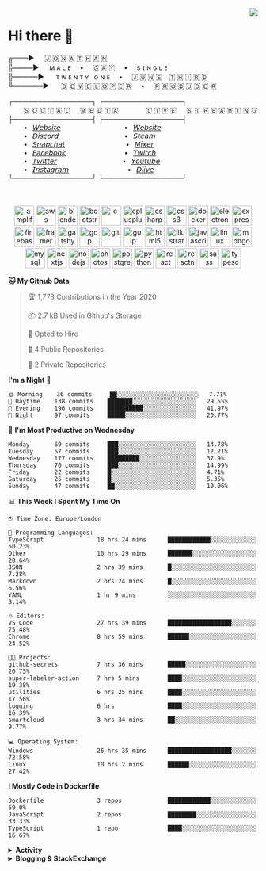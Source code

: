 <img align="right" href="https://spotify-github-profile.vercel.app/api/view?uid=21xc6lko2t6sn466piiwtnhuq&redirect=true" src="https://spotify-github-profile.vercel.app/api/view?uid=21xc6lko2t6sn466piiwtnhuq&cover_image=true">

# Hi there 👋

╔═══►⠀⠀🇯 🇴 🇳 🇦 🇹 🇭 🇦 🇳\
╠════►⠀⠀ᴍ ᴀ ʟ ᴇ ⠀ • ⠀ 🇬 🇦 🇾 ⠀ • ⠀ s ɪ ɴ ɢ ʟ ᴇ\
╠═════►⠀⠀ ᴛ ᴡ ᴇ ɴ ᴛ ʏ⠀ᴏ ɴ ᴇ ⠀ • ⠀ 🇯 🇺 🇳 🇪 ⠀🇹 🇭 🇮 🇷 🇩\
╚══════►⠀⠀ 🇩 🇪 🇻 🇪 🇱 🇴 🇵 🇪 🇷 ⠀ • ⠀ 🇵 🇷 🇴 🇩 🇺 🇨 🇪 🇷

┌────────────────┐ ┌────────────────┐\
⠀⠀⠀🇸 🇴 🇨 🇮 🇦 🇱⠀⠀🇲 🇪 🇩 🇮 🇦⠀⠀⠀ ⠀⠀🇱 🇮 🇻 🇪⠀⠀🇸 🇹 🇷 🇪 🇦 🇲 🇮 🇳 🇬\
├────────────────┤ ├────────────────┤\
⠀⠀⠀•⠀[𝘞𝘦𝘣𝘴𝘪𝘵𝘦](https://tgtgamer.live/) ⠀⠀⠀ ⠀⠀⠀ ⠀⠀⠀ ⠀⠀•⠀[𝘞𝘦𝘣𝘴𝘪𝘵𝘦](https://tgtgamer.live/)\
⠀⠀⠀•⠀[𝘋𝘪𝘴𝘤𝘰𝘳𝘥](https://discord.com/invite/P5DwgzN) ⠀⠀⠀ ⠀⠀⠀ ⠀⠀⠀ ⠀⠀ •⠀[𝘚𝘵𝘦𝘢𝘮](https://steamcommunity.com/broadcast/watch/76561198043223313)\
⠀⠀⠀•⠀[𝘚𝘯𝘢𝘱𝘤𝘩𝘢𝘵](https://snapchat.com/add/tgtgamer) ⠀⠀⠀ ⠀⠀⠀ ⠀⠀⠀ ⠀ •⠀[𝘔𝘪𝘹𝘦𝘳](https://mixer.com/tgtgamer)\
⠀⠀⠀•⠀[𝘍𝘢𝘤𝘦𝘣𝘰𝘰𝘬](https://fb.me/jonathan.stevens.144) ⠀⠀⠀ ⠀⠀⠀ ⠀⠀⠀ ⠀•⠀[𝘛𝘸𝘪𝘵𝘤𝘩](https://www.twitch.tv/tgtgamer)\
⠀⠀⠀•⠀[𝘛𝘸𝘪𝘵𝘵𝘦𝘳](https://twitter.com/tgtgamer) ⠀⠀⠀ ⠀⠀⠀ ⠀⠀⠀ ⠀⠀ •⠀[𝘠𝘰𝘶𝘵𝘶𝘣𝘦](https://www.youtube.com/channel/UCmMsdBHE1inAoY72o2ZuEqg/live)\
⠀⠀⠀•⠀[𝘐𝘯𝘴𝘵𝘢𝘨𝘳𝘢𝘮](https://www.instagram.com/tgtgamer) ⠀⠀⠀ ⠀⠀⠀ ⠀⠀⠀ ⠀•⠀[𝘋𝘭𝘪𝘷𝘦](https://dlive.tv/TGTGamer)\
└────────────────┘ └────────────────┘

<p align="center"><br><br><img src="https://docs.amplify.aws/assets/logo-dark.svg" alt="amplify" width="40" height="40"/> <img src="https://devicons.github.io/devicon/devicon.git/icons/amazonwebservices/amazonwebservices-original-wordmark.svg" alt="aws" width="40" height="40"/> <img src="https://download.blender.org/branding/community/blender_community_badge_white.svg" alt="blender" width="40" height="40"/> <img src="https://devicons.github.io/devicon/devicon.git/icons/bootstrap/bootstrap-plain.svg" alt="bootstrap" width="40" height="40"/> <img src="https://devicons.github.io/devicon/devicon.git/icons/c/c-original.svg" alt="c" width="40" height="40"/> <img src="https://devicons.github.io/devicon/devicon.git/icons/cplusplus/cplusplus-original.svg" alt="cplusplus" width="40" height="40"/> <img src="https://devicons.github.io/devicon/devicon.git/icons/csharp/csharp-original.svg" alt="csharp" width="40" height="40"/> <img src="https://devicons.github.io/devicon/devicon.git/icons/css3/css3-original-wordmark.svg" alt="css3" width="40" height="40"/> <img src="https://devicons.github.io/devicon/devicon.git/icons/docker/docker-original-wordmark.svg" alt="docker" width="40" height="40"/> <img src="https://devicons.github.io/devicon/devicon.git/icons/electron/electron-original.svg" alt="electron" width="40" height="40"/> <img src="https://devicons.github.io/devicon/devicon.git/icons/express/express-original-wordmark.svg" alt="express" width="40" height="40"/> <img src="https://www.vectorlogo.zone/logos/firebase/firebase-icon.svg" alt="firebase" width="40" height="40"/> <img src="https://www.vectorlogo.zone/logos/framer/framer-icon.svg" alt="framer" width="40" height="40"/> <img src="https://www.vectorlogo.zone/logos/gatsbyjs/gatsbyjs-icon.svg" alt="gatsby" width="40" height="40"/> <img src="https://www.vectorlogo.zone/logos/google_cloud/google_cloud-icon.svg" alt="gcp" width="40" height="40"/> <img src="https://www.vectorlogo.zone/logos/git-scm/git-scm-icon.svg" alt="git" width="40" height="40"/> <img src="https://devicons.github.io/devicon/devicon.git/icons/gulp/gulp-plain.svg" alt="gulp" width="40" height="40"/> <img src="https://devicons.github.io/devicon/devicon.git/icons/html5/html5-original-wordmark.svg" alt="html5" width="40" height="40"/> <img src="https://www.vectorlogo.zone/logos/adobe_illustrator/adobe_illustrator-icon.svg" alt="illustrator" width="40" height="40"/> <img src="https://devicons.github.io/devicon/devicon.git/icons/javascript/javascript-original.svg" alt="javascript" width="40" height="40"/> <img src="https://devicons.github.io/devicon/devicon.git/icons/linux/linux-original.svg" alt="linux" width="40" height="40"/> <img src="https://devicons.github.io/devicon/devicon.git/icons/mongodb/mongodb-original-wordmark.svg" alt="mongodb" width="40" height="40"/> <img src="https://devicons.github.io/devicon/devicon.git/icons/mysql/mysql-original-wordmark.svg" alt="mysql" width="40" height="40"/> <img src="https://cdn.worldvectorlogo.com/logos/nextjs-3.svg" alt="nextjs" width="40" height="40"/> <img src="https://devicons.github.io/devicon/devicon.git/icons/nodejs/nodejs-original-wordmark.svg" alt="nodejs" width="40" height="40"/> <img src="https://devicons.github.io/devicon/devicon.git/icons/photoshop/photoshop-plain.svg" alt="photoshop" width="40" height="40"/> <img src="https://devicons.github.io/devicon/devicon.git/icons/postgresql/postgresql-original-wordmark.svg" alt="postgresql" width="40" height="40"/> <img src="https://devicons.github.io/devicon/devicon.git/icons/python/python-original.svg" alt="python" width="40" height="40"/> <img src="https://devicons.github.io/devicon/devicon.git/icons/react/react-original-wordmark.svg" alt="react" width="40" height="40"/> <img src="https://reactnative.dev/img/header_logo.svg" alt="reactnative" width="40" height="40"/> <img src="https://devicons.github.io/devicon/devicon.git/icons/sass/sass-original.svg" alt="sass" width="40" height="40"/> <img src="https://devicons.github.io/devicon/devicon.git/icons/typescript/typescript-original.svg" alt="typescript" width="40" height="40"/></p>

<!--START_SECTION:waka-->
**🐱 My Github Data** 

> 🏆 1,773 Contributions in the Year 2020
 > 
> 📦 2.7 kB Used in Github's Storage 
 > 
> 💼 Opted to Hire
 > 
> 📜 4 Public Repositories
 > 
> 🔑 2 Private Repositories 

**I'm a Night 🦉** 

```text
🌞 Morning    36 commits     ██░░░░░░░░░░░░░░░░░░░░░░░   7.71% 
🌆 Daytime    138 commits    ███████░░░░░░░░░░░░░░░░░░   29.55% 
🌃 Evening    196 commits    ██████████░░░░░░░░░░░░░░░   41.97% 
🌙 Night      97 commits     █████░░░░░░░░░░░░░░░░░░░░   20.77%

```
📅 **I'm Most Productive on Wednesday** 

```text
Monday       69 commits     ███░░░░░░░░░░░░░░░░░░░░░░   14.78% 
Tuesday      57 commits     ███░░░░░░░░░░░░░░░░░░░░░░   12.21% 
Wednesday    177 commits    █████████░░░░░░░░░░░░░░░░   37.9% 
Thursday     70 commits     ███░░░░░░░░░░░░░░░░░░░░░░   14.99% 
Friday       22 commits     █░░░░░░░░░░░░░░░░░░░░░░░░   4.71% 
Saturday     25 commits     █░░░░░░░░░░░░░░░░░░░░░░░░   5.35% 
Sunday       47 commits     ██░░░░░░░░░░░░░░░░░░░░░░░   10.06%

```


📊 **This Week I Spent My Time On** 

```text
⌚︎ Time Zone: Europe/London

💬 Programming Languages: 
TypeScript               18 hrs 24 mins      ████████████░░░░░░░░░░░░░   50.23% 
Other                    10 hrs 29 mins      ███████░░░░░░░░░░░░░░░░░░   28.64% 
JSON                     2 hrs 39 mins       █░░░░░░░░░░░░░░░░░░░░░░░░   7.28% 
Markdown                 2 hrs 24 mins       █░░░░░░░░░░░░░░░░░░░░░░░░   6.56% 
YAML                     1 hr 9 mins         ░░░░░░░░░░░░░░░░░░░░░░░░░   3.14%

🔥 Editors: 
VS Code                  27 hrs 39 mins      ██████████████████░░░░░░░   75.48% 
Chrome                   8 hrs 59 mins       ██████░░░░░░░░░░░░░░░░░░░   24.52%

🐱‍💻 Projects: 
github-secrets           7 hrs 36 mins       █████░░░░░░░░░░░░░░░░░░░░   20.75% 
super-labeler-action     7 hrs 5 mins        ████░░░░░░░░░░░░░░░░░░░░░   19.38% 
utilities                6 hrs 25 mins       ████░░░░░░░░░░░░░░░░░░░░░   17.56% 
logging                  6 hrs               ████░░░░░░░░░░░░░░░░░░░░░   16.39% 
smartcloud               3 hrs 34 mins       ██░░░░░░░░░░░░░░░░░░░░░░░   9.77%

💻 Operating System: 
Windows                  26 hrs 35 mins      ██████████████████░░░░░░░   72.58% 
Linux                    10 hrs 2 mins       ██████░░░░░░░░░░░░░░░░░░░   27.42%

```

**I Mostly Code in Dockerfile** 

```text
Dockerfile               3 repos             ████████████░░░░░░░░░░░░░   50.0% 
JavaScript               2 repos             ████████░░░░░░░░░░░░░░░░░   33.33% 
TypeScript               1 repo              ████░░░░░░░░░░░░░░░░░░░░░   16.67%

```



<!--END_SECTION:waka-->

<details>
  <summary><b>Activity</b></summary>
  
<!--START_SECTION:activity-->
1. ❗️ Opened issue [#48](https://github.com/Videndum/Minecraft-issue-tracking/issues/48) in [Videndum/Minecraft-issue-tracking](https://github.com/Videndum/Minecraft-issue-tracking)
2. ❗️ Opened issue [#47](https://github.com/Videndum/Minecraft-issue-tracking/issues/47) in [Videndum/Minecraft-issue-tracking](https://github.com/Videndum/Minecraft-issue-tracking)
3. ❗️ Opened issue [#46](https://github.com/Videndum/Minecraft-issue-tracking/issues/46) in [Videndum/Minecraft-issue-tracking](https://github.com/Videndum/Minecraft-issue-tracking)
4. ❗️ Opened issue [#45](https://github.com/Videndum/Minecraft-issue-tracking/issues/45) in [Videndum/Minecraft-issue-tracking](https://github.com/Videndum/Minecraft-issue-tracking)
5. ❗️ Opened issue [#44](https://github.com/Videndum/Minecraft-issue-tracking/issues/44) in [Videndum/Minecraft-issue-tracking](https://github.com/Videndum/Minecraft-issue-tracking)
6. ❗️ Opened issue [#43](https://github.com/Videndum/Minecraft-issue-tracking/issues/43) in [Videndum/Minecraft-issue-tracking](https://github.com/Videndum/Minecraft-issue-tracking)
7. ❗️ Opened issue [#42](https://github.com/Videndum/Minecraft-issue-tracking/issues/42) in [Videndum/Minecraft-issue-tracking](https://github.com/Videndum/Minecraft-issue-tracking)
8. ❗️ Opened issue [#41](https://github.com/Videndum/Minecraft-issue-tracking/issues/41) in [Videndum/Minecraft-issue-tracking](https://github.com/Videndum/Minecraft-issue-tracking)
9. ❗️ Opened issue [#40](https://github.com/Videndum/Minecraft-issue-tracking/issues/40) in [Videndum/Minecraft-issue-tracking](https://github.com/Videndum/Minecraft-issue-tracking)
10. ❗️ Opened issue [#39](https://github.com/Videndum/Minecraft-issue-tracking/issues/39) in [Videndum/Minecraft-issue-tracking](https://github.com/Videndum/Minecraft-issue-tracking)
11. ❗️ Opened issue [#38](https://github.com/Videndum/Minecraft-issue-tracking/issues/38) in [Videndum/Minecraft-issue-tracking](https://github.com/Videndum/Minecraft-issue-tracking)
12. ❗️ Opened issue [#37](https://github.com/Videndum/Minecraft-issue-tracking/issues/37) in [Videndum/Minecraft-issue-tracking](https://github.com/Videndum/Minecraft-issue-tracking)
13. ❗️ Opened issue [#36](https://github.com/Videndum/Minecraft-issue-tracking/issues/36) in [Videndum/Minecraft-issue-tracking](https://github.com/Videndum/Minecraft-issue-tracking)
14. ❗️ Opened issue [#35](https://github.com/Videndum/Minecraft-issue-tracking/issues/35) in [Videndum/Minecraft-issue-tracking](https://github.com/Videndum/Minecraft-issue-tracking)
15. ❗️ Opened issue [#34](https://github.com/Videndum/Minecraft-issue-tracking/issues/34) in [Videndum/Minecraft-issue-tracking](https://github.com/Videndum/Minecraft-issue-tracking)
16. ❗️ Opened issue [#33](https://github.com/Videndum/Minecraft-issue-tracking/issues/33) in [Videndum/Minecraft-issue-tracking](https://github.com/Videndum/Minecraft-issue-tracking)
17. ❗️ Opened issue [#32](https://github.com/Videndum/Minecraft-issue-tracking/issues/32) in [Videndum/Minecraft-issue-tracking](https://github.com/Videndum/Minecraft-issue-tracking)
18. ❗️ Opened issue [#31](https://github.com/Videndum/Minecraft-issue-tracking/issues/31) in [Videndum/Minecraft-issue-tracking](https://github.com/Videndum/Minecraft-issue-tracking)
19. ❗️ Opened issue [#30](https://github.com/Videndum/Minecraft-issue-tracking/issues/30) in [Videndum/Minecraft-issue-tracking](https://github.com/Videndum/Minecraft-issue-tracking)
20. ❗️ Opened issue [#29](https://github.com/Videndum/Minecraft-issue-tracking/issues/29) in [Videndum/Minecraft-issue-tracking](https://github.com/Videndum/Minecraft-issue-tracking)
21. ❗️ Opened issue [#28](https://github.com/Videndum/Minecraft-issue-tracking/issues/28) in [Videndum/Minecraft-issue-tracking](https://github.com/Videndum/Minecraft-issue-tracking)
22. ❗️ Opened issue [#27](https://github.com/Videndum/Minecraft-issue-tracking/issues/27) in [Videndum/Minecraft-issue-tracking](https://github.com/Videndum/Minecraft-issue-tracking)
23. ❗️ Opened issue [#26](https://github.com/Videndum/Minecraft-issue-tracking/issues/26) in [Videndum/Minecraft-issue-tracking](https://github.com/Videndum/Minecraft-issue-tracking)
24. ❗️ Opened issue [#25](https://github.com/Videndum/Minecraft-issue-tracking/issues/25) in [Videndum/Minecraft-issue-tracking](https://github.com/Videndum/Minecraft-issue-tracking)
25. ❗️ Opened issue [#24](https://github.com/Videndum/Minecraft-issue-tracking/issues/24) in [Videndum/Minecraft-issue-tracking](https://github.com/Videndum/Minecraft-issue-tracking)
26. ❗️ Opened issue [#23](https://github.com/Videndum/Minecraft-issue-tracking/issues/23) in [Videndum/Minecraft-issue-tracking](https://github.com/Videndum/Minecraft-issue-tracking)
27. ❗️ Opened issue [#22](https://github.com/Videndum/Minecraft-issue-tracking/issues/22) in [Videndum/Minecraft-issue-tracking](https://github.com/Videndum/Minecraft-issue-tracking)
28. ❗️ Opened issue [#21](https://github.com/Videndum/Minecraft-issue-tracking/issues/21) in [Videndum/Minecraft-issue-tracking](https://github.com/Videndum/Minecraft-issue-tracking)
29. ❗️ Opened issue [#20](https://github.com/Videndum/Minecraft-issue-tracking/issues/20) in [Videndum/Minecraft-issue-tracking](https://github.com/Videndum/Minecraft-issue-tracking)
30. ❗️ Opened issue [#19](https://github.com/Videndum/Minecraft-issue-tracking/issues/19) in [Videndum/Minecraft-issue-tracking](https://github.com/Videndum/Minecraft-issue-tracking)
31. ❗️ Opened issue [#18](https://github.com/Videndum/Minecraft-issue-tracking/issues/18) in [Videndum/Minecraft-issue-tracking](https://github.com/Videndum/Minecraft-issue-tracking)
32. ❗️ Opened issue [#17](https://github.com/Videndum/Minecraft-issue-tracking/issues/17) in [Videndum/Minecraft-issue-tracking](https://github.com/Videndum/Minecraft-issue-tracking)
33. ❗️ Opened issue [#16](https://github.com/Videndum/Minecraft-issue-tracking/issues/16) in [Videndum/Minecraft-issue-tracking](https://github.com/Videndum/Minecraft-issue-tracking)
34. ❗️ Opened issue [#15](https://github.com/Videndum/Minecraft-issue-tracking/issues/15) in [Videndum/Minecraft-issue-tracking](https://github.com/Videndum/Minecraft-issue-tracking)
<!--END_SECTION:activity-->

</details>

<details>
  <summary><b>Blogging & StackExchange</b></summary>

<!-- BLOG-POST-LIST:START -->
- [Pulumi postbuild scripts](https://stackoverflow.com/questions/66138543/pulumi-postbuild-scripts)
- [Correct usage of ORM in framework](https://stackoverflow.com/questions/65446243/correct-usage-of-orm-in-framework)
- [Github Actions detect author_association](https://stackoverflow.com/questions/63188674/github-actions-detect-author-association)
- [Answer by Jonathan Stevens for React styling - Overflow issues - Expo & Electron single workflow](https://stackoverflow.com/questions/59939824/react-styling-overflow-issues-expo-electron-single-workflow/59941715#59941715)
- [React styling - Overflow issues - Expo & Electron single workflow](https://stackoverflow.com/questions/59939824/react-styling-overflow-issues-expo-electron-single-workflow)
- [React WebkitAppRegion Warnings](https://stackoverflow.com/questions/59870837/react-webkitappregion-warnings)
- [Dialogflow & Express -- Fulfilment](https://stackoverflow.com/questions/57964582/dialogflow-express-fulfilment)
- [Answer by Jonathan Stevens for SVG Changing specific colour - CSS & JS](https://stackoverflow.com/questions/51461082/svg-changing-specific-colour-css-js/51467484#51467484)
- [SVG Changing specific colour - CSS & JS](https://stackoverflow.com/questions/51461082/svg-changing-specific-colour-css-js)
- [Complex Wireframe to solid for use in Autodesk 2018](https://stackoverflow.com/questions/47948929/complex-wireframe-to-solid-for-use-in-autodesk-2018)
- [Cookie based Redirection using Javascript](https://stackoverflow.com/questions/47686107/cookie-based-redirection-using-javascript)
- [How to make the bot know if its messaged someone before? C# based SteamBot](https://stackoverflow.com/questions/44035406/how-to-make-the-bot-know-if-its-messaged-someone-before-c-sharp-based-steambot)
- [How to convert fs:path to variable](https://stackoverflow.com/questions/43879791/how-to-convert-fspath-to-variable)
<!-- BLOG-POST-LIST:END -->
</details>
